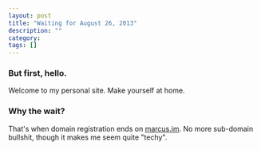 ```yaml
---
layout: post
title: "Waiting for August 26, 2013"
description: ""
category: 
tags: []
---
```


### But first, hello.

Welcome to my personal site. Make yourself at home.

### Why the wait?

That's when domain registration ends on [marcus.im](http://marcus.im/). No more sub-domain bullshit, though it makes me seem quite "techy".